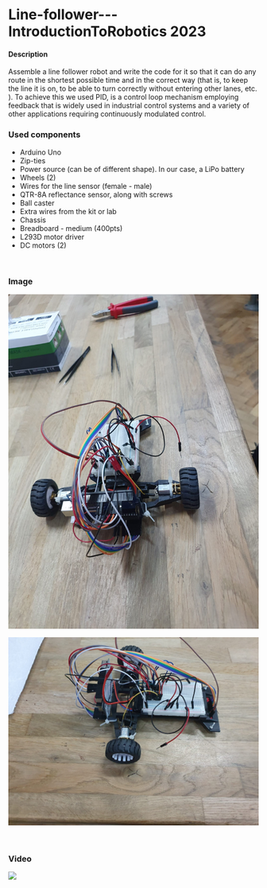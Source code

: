 # Line-follower---IntroductionToRobotics 2023


#### Description
Assemble a line follower robot and write the code for it so that it can do any route in the shortest possible time and in the correct way (that is, to keep the line it is on, to be able to turn correctly without entering other lanes, etc. ).
To achieve this we used PID, is a control loop mechanism employing feedback that is widely used in industrial control systems and a variety of other applications requiring continuously modulated control.
 

### Used components
<ul>
  <li> Arduino Uno
  <li> Zip-ties
  <li> Power source (can be of different shape). In our case, a LiPo battery
  <li> Wheels (2)
  <li> Wires for the line sensor (female - male)
  <li> QTR-8A reflectance sensor, along with screws
  <li> Ball caster
  <li> Extra wires from the kit or lab
  <li> Chassis
  <li> Breadboard - medium (400pts)
  <li> L293D motor driver
  <li> DC motors (2)
</ul>  

<br>
 
 ### Image
 ![Line-follower1](assets/line-follower-1.jpeg)
 
 ![Line-follower2](assets/line-follower-2.jpeg)
 
 <br>
 
 ### Video
 <a href =  "https://www.youtube.com/watch?v=YxQ3Y7-9uAM&t=12s&ab_channel=MihaiB%C3%AErsan"><img src = "assets/snake-game-matrix.jpeg"></a>
